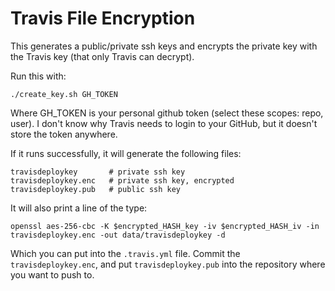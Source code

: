 # Travis File Encryption

This generates a public/private ssh keys and encrypts the private key with the Travis key (that only Travis can decrypt).

Run this with:

	./create_key.sh GH_TOKEN

Where GH_TOKEN is your personal github token (select these scopes: repo, user). I don't know why Travis needs to login to your GitHub, but it doesn't store the token anywhere.

If it runs successfully, it will generate the following files:

	travisdeploykey       # private ssh key
	travisdeploykey.enc   # private ssh key, encrypted
	travisdeploykey.pub   # public ssh key

It will also print a line of the type:

	openssl aes-256-cbc -K $encrypted_HASH_key -iv $encrypted_HASH_iv -in travisdeploykey.enc -out data/travisdeploykey -d

Which you can put into the `.travis.yml` file. Commit the
`travisdeploykey.enc`, and put `travisdeploykey.pub` into the repository where
you want to push to.
